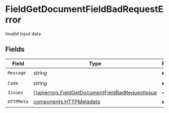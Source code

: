 # FieldGetDocumentFieldBadRequestError

Invalid input data


## Fields

| Field                                                                                                              | Type                                                                                                               | Required                                                                                                           | Description                                                                                                        |
| ------------------------------------------------------------------------------------------------------------------ | ------------------------------------------------------------------------------------------------------------------ | ------------------------------------------------------------------------------------------------------------------ | ------------------------------------------------------------------------------------------------------------------ |
| `Message`                                                                                                          | *string*                                                                                                           | :heavy_check_mark:                                                                                                 | N/A                                                                                                                |
| `Code`                                                                                                             | *string*                                                                                                           | :heavy_check_mark:                                                                                                 | N/A                                                                                                                |
| `Issues`                                                                                                           | [][apierrors.FieldGetDocumentFieldBadRequestIssue](../../models/apierrors/fieldgetdocumentfieldbadrequestissue.md) | :heavy_minus_sign:                                                                                                 | N/A                                                                                                                |
| `HTTPMeta`                                                                                                         | [components.HTTPMetadata](../../models/components/httpmetadata.md)                                                 | :heavy_check_mark:                                                                                                 | N/A                                                                                                                |